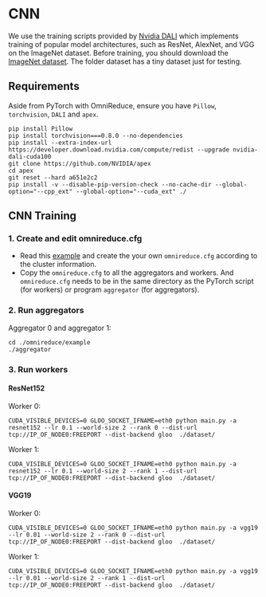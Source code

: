 # CNN
We use the training scripts provided by [Nvidia DALI](https://docs.nvidia.com/deeplearning/dali/user-guide/docs/examples/use_cases/pytorch/resnet50/pytorch-resnet50.html) which implements training of popular model architectures, such as ResNet, AlexNet, and VGG on the ImageNet dataset. Before training, you should download the [ImageNet dataset](https://www.image-net.org/). The folder dataset has a tiny dataset just for testing.

## Requirements
Aside from PyTorch with OmniReduce, ensure you have 
`Pillow`, `torchvision`, `DALI` and `apex`.

    pip install Pillow
    pip install torchvision===0.8.0 --no-dependencies
    pip install --extra-index-url https://developer.download.nvidia.com/compute/redist --upgrade nvidia-dali-cuda100
    git clone https://github.com/NVIDIA/apex
    cd apex
    git reset --hard a651e2c2
    pip install -v --disable-pip-version-check --no-cache-dir --global-option="--cpp_ext" --global-option="--cuda_ext" ./

## CNN Training
### 1. Create and edit omnireduce.cfg
- Read this [example](https://github.com/Phlix1/omnireduce/tree/master/example) and create the your own `omnireduce.cfg` according to the cluster information.
- Copy the `omnireduce.cfg` to all the aggregators and workers. And `omnireduce.cfg` needs to be in the same directory as the PyTorch script (for workers) or program `aggregator` (for aggregators).
### 2. Run aggregators
Aggregator 0 and aggregator 1:

    cd ./omnireduce/example
    ./aggregator

### 3. Run workers
#### ResNet152
Worker 0:

    CUDA_VISIBLE_DEVICES=0 GLOO_SOCKET_IFNAME=eth0 python main.py -a resnet152 --lr 0.1 --world-size 2 --rank 0 --dist-url tcp://IP_OF_NODE0:FREEPORT --dist-backend gloo  ./dataset/

Worker 1:

    CUDA_VISIBLE_DEVICES=0 GLOO_SOCKET_IFNAME=eth0 python main.py -a resnet152 --lr 0.1 --world-size 2 --rank 1 --dist-url tcp://IP_OF_NODE0:FREEPORT --dist-backend gloo  ./dataset/

#### VGG19
Worker 0:

    CUDA_VISIBLE_DEVICES=0 GLOO_SOCKET_IFNAME=eth0 python main.py -a vgg19 --lr 0.01 --world-size 2 --rank 0 --dist-url tcp://IP_OF_NODE0:FREEPORT --dist-backend gloo  ./dataset/

Worker 1:

    CUDA_VISIBLE_DEVICES=0 GLOO_SOCKET_IFNAME=eth0 python main.py -a vgg19 --lr 0.01 --world-size 2 --rank 1 --dist-url tcp://IP_OF_NODE0:FREEPORT --dist-backend gloo  ./dataset/

